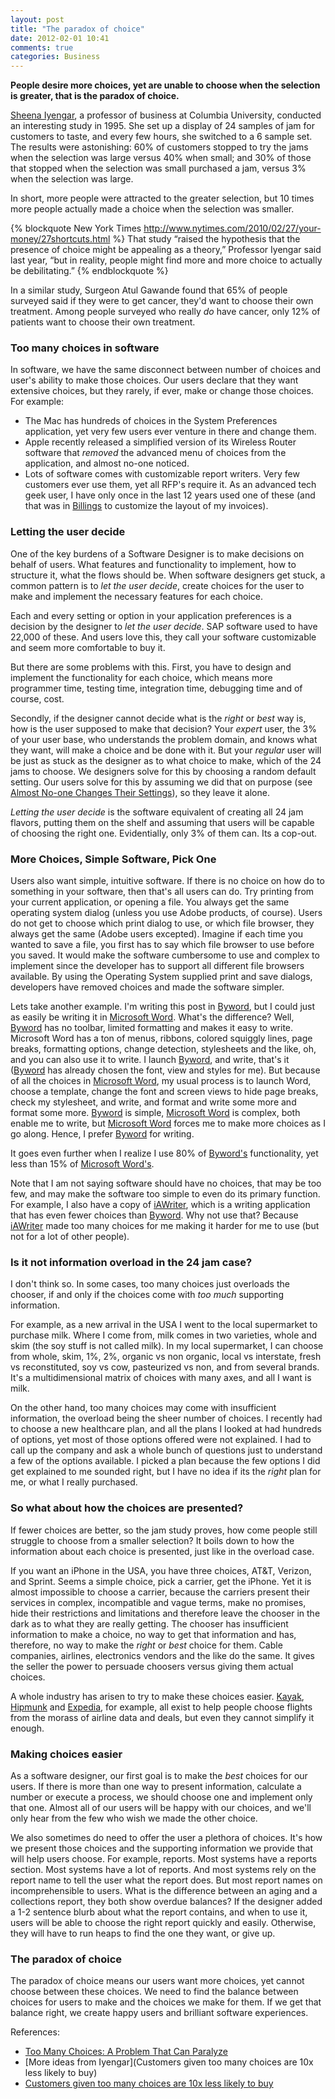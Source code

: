```yaml
---
layout: post
title: "The paradox of choice"
date: 2012-02-01 10:41
comments: true
categories: Business
---
```


**People desire more choices, yet are unable to choose when the selection is greater, that is the paradox of choice.**

[Sheena Iyengar](http://www.columbia.edu/~ss957/), a professor of business at Columbia University, conducted an interesting study in 1995. She set up a display of 24 samples of jam for customers to taste, and every few hours, she switched to a 6 sample set. The results were astonishing: 60% of customers stopped to try the jams when the selection was large versus 40% when small; and 30% of those that stopped when the selection was small purchased a jam, versus 3% when the selection was large.

In short, more people were attracted to the greater selection, but 10 times more people actually made a choice when the selection was smaller.

{% blockquote New York Times http://www.nytimes.com/2010/02/27/your-money/27shortcuts.html %}
That study “raised the hypothesis that the presence of choice might be appealing as a theory,” Professor Iyengar said last year, “but in reality, people might find more and more choice to actually be debilitating.”
{% endblockquote %}

In a similar study, Surgeon Atul Gawande found that 65% of people surveyed said if they were to get cancer, they'd want to choose their own treatment. Among people surveyed who really *do* have cancer, only 12% of patients want to choose their own treatment.

### Too many choices in software

In software, we have the same disconnect between number of choices and user's ability to make those choices. Our users declare that they want extensive choices, but they rarely, if ever, make or change those choices. For example:

* The Mac has hundreds of choices in the System Preferences application, yet very few users ever venture in there and change them.
* Apple recently released a simplified version of its Wireless Router software that *removed* the advanced menu of choices from the application, and almost no-one noticed.
* Lots of software comes with customizable report writers. Very few customers ever use them, yet all RFP's require it. As an advanced tech geek user, I have only once in the last 12 years used one of these (and that was in [Billings](http://www.marketcircle.com/billings/) to customize the layout of my invoices).

### Letting the user decide

One of the key burdens of a Software Designer is to make decisions on behalf of users. What features and functionality to implement, how to structure it, what the flows should be. When software designers get stuck, a common pattern is to *let the user decide*, create choices for the user to make and implement the necessary features for each choice.

Each and every setting or option in your application preferences is a decision by the designer to *let the user decide*. SAP software used to have 22,000 of these. And users love this, they call your software customizable and seem more comfortable to buy it.

But there are some problems with this. First, you have to design and implement the functionality for each choice, which means more programmer time, testing time, integration time, debugging time and of course, cost.

Secondly, if the designer cannot decide what is the *right* or *best* way is, how is the user supposed to make that decision? Your *expert* user, the 3% of your user base, who understands the problem domain, and knows what they want, will make a choice and be done with it.  But your *regular* user will be just as stuck as the designer as to what choice to make, which of the 24 jams to choose. We designers solve for this by choosing a random default setting. Our users solve for this by assuming we did that on purpose (see [Almost No-one Changes Their Settings](http://hiltmon.com/blog/2011/11/27/almost-no-one-changes-their-settings/)), so they leave it alone.

*Letting the user decide* is the software equivalent of creating all 24 jam flavors, putting them on the shelf and assuming that users will be capable of choosing the right one. Evidentially, only 3% of them can. Its a cop-out.

### More Choices, Simple Software, Pick One

Users also want simple, intuitive software. If there is no choice on how do to something in your software, then that's all users can do. Try printing from your current application, or opening a file. You always get the same operating system dialog (unless you use Adobe products, of course). Users do not get to choose which print dialog to use, or which file browser, they always get the same (Adobe users excepted). Imagine if each time you wanted to save a file, you first has to say which file browser to use before you saved. It would make the software cumbersome to use and complex to implement since the developer has to support all different file browsers available. By using the Operating System supplied print and save dialogs, developers have removed choices and made the software simpler.

Lets take another example. I'm writing this post in [Byword](http://bywordapp.com/), but I could just as easily be writing it in [Microsoft Word](http://office.microsoft.com/en-us/word/). What's the difference? Well, [Byword](http://bywordapp.com/) has no toolbar, limited formatting and makes it easy to write. Microsoft Word has a ton of menus, ribbons, colored squiggly lines, page breaks, formatting options, change detection, stylesheets and the like, oh, and you can also use it to write. I launch [Byword](http://bywordapp.com/), and write, that's it ([Byword](http://bywordapp.com/) has already chosen the font, view and styles for me). But because of all the choices in [Microsoft Word](http://office.microsoft.com/en-us/word/), my usual process is to launch Word, choose a template, change the font and screen views to hide page breaks, check my stylesheet, and write, and format and write some more and format some more. [Byword](http://bywordapp.com/) is simple, [Microsoft Word](http://office.microsoft.com/en-us/word/) is complex, both enable me to write, but [Microsoft Word](http://office.microsoft.com/en-us/word/) forces me to make more choices as I go along. Hence, I prefer [Byword](http://bywordapp.com/) for writing.

It goes even further when I realize I use 80% of [Byword's](http://bywordapp.com/) functionality, yet less than 15% of [Microsoft Word's](http://office.microsoft.com/en-us/word/).

Note that I am not saying software should have no choices, that may be too few, and may make the software too simple to even do its primary function. For example, I also have a copy of [iAWriter](http://www.iawriter.com/), which is a writing application that has even fewer choices than [Byword](http://bywordapp.com/). Why not use that? Because [iAWriter](http://www.iawriter.com/) made too many choices for me making it harder for me to use (but not for a lot of other people).

### Is it not information overload in the 24 jam case?

I don't think so. In some cases, too many choices just overloads the chooser, if and only if the choices come with *too much* supporting information.

For example, as a new arrival in the USA I went to the local supermarket to purchase milk. Where I come from, milk comes in two varieties, whole and skim (the soy stuff is not called milk). In my local supermarket, I can choose from whole, skim, 1%, 2%, organic vs non organic, local vs interstate, fresh vs reconstituted, soy vs cow, pasteurized vs non, and from several brands. It's a multidimensional matrix of choices with many axes, and all I want is milk.

On the other hand, too many choices may come with insufficient information, the overload being the sheer number of choices. I recently had to choose a new healthcare plan, and all the plans I looked at had hundreds of options, yet most of those options offered were not explained. I had to call up the company and ask a whole bunch of questions just to understand a few of the options available. I picked a plan because the few options I did get explained to me sounded right, but I have no idea if its the *right* plan for me, or what I really purchased.

### So what about how the choices are presented?

If fewer choices are better, so the jam study proves, how come people still struggle to choose from a smaller selection? It boils down to how the information about each choice is presented, just like in the overload case.

If you want an iPhone in the USA, you have three choices, AT&T, Verizon, and Sprint. Seems a simple choice, pick a carrier, get the iPhone. Yet it is almost impossible to choose a carrier, because the carriers present their services in complex, incompatible and vague terms, make no promises, hide their restrictions and limitations and therefore leave the chooser in the dark as to what they are really getting. The chooser has insufficient information to make a choice, no way to get that information and has, therefore, no way to make the *right* or *best* choice for them.  Cable companies, airlines, electronics vendors and the like do the same. It gives the seller the power to persuade choosers versus giving them actual choices.

A whole industry has arisen to try to make these choices easier. [Kayak](http://www.kayak.com/), [Hipmunk](http://www.hipmunk.com/) and [Expedia](http://www.expedia.com/), for example, all exist to help people choose flights from the morass of airline data and deals, but even they cannot simplify it enough.

### Making choices easier

As a software designer, our first goal is to make the *best* choices for our users. If there is more than one way to present information, calculate a number or execute a process, we should choose one and implement only that one. Almost all of our users will be happy with our choices, and we'll only hear from the few who wish we made the other choice.

We also sometimes do need to offer the user a plethora of choices. It's how we present those choices and the supporting information we provide that will help users choose. For example, reports. Most systems have a reports section. Most systems have a lot of reports. And most systems rely on the report name to tell the user what the report does. But most report names on incomprehensible to users. What is the difference between an aging and a collections report, they both show overdue balances? If the designer added a 1-2 sentence blurb about what the report contains, and when to use it, users will be able to choose the right report quickly and easily. Otherwise, they will have to run heaps to find the one they want, or give up.

### The paradox of choice

The paradox of choice means our users want more choices, yet cannot choose between these choices. We need to find the balance between choices for users to make and the choices we make for them. If we get that balance right, we create happy users and brilliant software experiences.

References:

* [Too Many Choices: A Problem That Can Paralyze](http://www.nytimes.com/2010/02/27/your-money/27shortcuts.html)
* [More ideas from Iyengar](Customers given too many choices are 10x less likely to buy)
* [Customers given too many choices are 10x less likely to buy](http://sivers.org/jam)